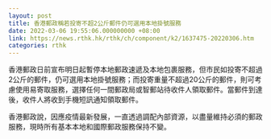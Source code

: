 ```yaml
---
layout: post
title: 香港郵政稱若投寄不超2公斤郵件仍可選用本地掛號服務
date: 2022-03-06 19:55:06.000000000 +08:00
link: https://news.rthk.hk/rthk/ch/component/k2/1637475-20220306.htm
categories: rthk
---
```


香港郵政日前宣布明日起暫停本地郵政速遞及本地包裹服務，但市民如投寄不超過2公斤的郵件，仍可選用本地掛號服務；而投寄重量不超過20公斤的郵件，則可考慮使用易寄取服務，選擇任何一間郵政局或智郵站待收件人領取郵件。當郵件到達後，收件人將收到手機短訊通知領取郵件。

香港郵政說，因應疫情最新發展，一直透過調配內部資源，以盡量維持必須的郵政服務，現時所有基本本地和國際郵政服務保持不變。
